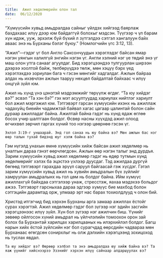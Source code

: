 ```yaml
---
title:  Ажил хөдөлмөрийн олон тал
date:  06/12/2020
---
```


“Хүмүүсийн хувьд амьдралдаа сайныг үйлдэх хийгээд баярлаж бахдахаас илүү дээр юм байдаггүй болохыг мэдсэн. Түүгээр ч үл барам хүн идэж, ууж, эрхэлж буй бүхий л зүтгэлдээ сэтгэл хангалуун байх аваас энэ нь Бурханы бэлэг буюу.” (Номлогчийн үгс 3:12, 13).

“Ажил”—гэдэг үг бол Англо Саксончуудын хэрэглэдэг байсан ямар нэгэн уянгын халилгүй энгийн нэгэн үг. Англи хэлний нэг үе төдий энэ үг маш олон утга санааг агуулдаг. Бид хэрэгцээндээ тулгуурлан ширээн дээрээ хоолтой байж, төлбөрүүдээ төлж, мөн хэцүү бэрх үед хэрэглэхдээ зориулан бага ч гэсэн мөнгийг хадгалдаг. Ажлын байраа алдах нь ихэвчлэн ажлын тааруу нөхцөл байдалтай байхаас ч илүү онцгүй зүйл юм.

Ажил нь хүнд  үнэ цэнэтэй мэдрэмжийг төрүүлж өгдөг. “Та юу хийдэг вэ?” эсвэл “Та хэн бэ?” гэх мэт асуултуудад хариулах нийтлэг хариулт бол ажил мэргэжил юм. Тэтгэвэрт гарсан хүмүүсийн ихэнх нь ажиллаж чадахуйц биеийн чадамжтай байвал хагас цагаар цалинтай болон сайн дураар ажилладаг байна. Ажилтай байна гэдэг нь хүнд ядаж өглөө босох учир шалтгаан болдог. Өсвөр насны хүүхдэд ажил олоод өгчихвөл зөрчил гаргах хүний тоо нэгээр цөөрнөө гэсэн үг.

`Эхлэл 3:19-г уншаарай. Энд гол санаа нь юу байна вэ? Мөн ажлын бас нэг өөр талын тухай бидэнд юуг хэлж байна вэ?`

Гэм нүгэлд унахын өмнө хүмүүсийн хийж байсан ажил хөдөлмөр нь уналтын дараа гэнэт өөрчлөгдсөн. Ажлын өөр нэгэн талыг энд дурдъя. Зарим хүмүүсийн хувьд ажил хөдөлмөр гэдэг нь өдөр тутмын хүнд хөдөлмөрийг хэлэх ба эцэстээ үхлээр дуусдаг. Тэд ажилдаа дургүй бөгөөд тэтгэвэрт гарахдаа эрүүл саруул байгаасай гэж хүсдэг. Гэтэл зарим хүмүүсийн хувьд ажил нь хувийн амьдралын бүх зүйлийг хамруулан амьдралынх нь гол цөм нь болдог байна. Ийм хүмүүс ажиллахгүй байхдаа сэтгэлээр унаж, стресстэж, яахаа мэдэхээ больдог ажээ. Тэтгэвэрт гарсныхаа дараа эдгээр хүмүүс бие махбод болон сэтгэцийн дарамтад орж, улмаар эрт нас барах тохиолдлууд ч олон бий.

Христэд итгэгчид бид хэрхэн Бурханы арга замаар ажиллах ёстойг сурах хэрэгтэй. Ажил хөдөлмөр гэдэг бол зүгээр нэг эдийн засгийн хэрэгцээнээс илүү зүйл. Хүн бол зүгээр нэг ажилчин биш. Үүнийг зөвөөр ойлгосон хүний амьдрал нь үйлчлэлийн томоохон орон зай болох ба Бурхантай харилцах харилцааных нь илэрхийлэл болдог. Багш нарын хийх ёстой зүйлсийн нэг бол сурагчдад өөрсдийн чадвараа мөн Бурханаас өгөгдсөн сонирхлыг нь олж дэлхийн хэрэгцээнд зохицоход нь туслах явдал.

`Та юу хийдэг вэ? Өөрөөр хэлбэл та энэ амьдралдаа юу хийж байна вэ? Та яаж үүнийг хийснээрээ Эзэнийг хэрхэн илүү сайнаар алдаршуулах вэ?`